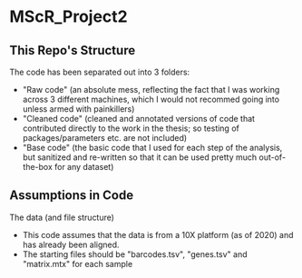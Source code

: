 # MScR_Project2


## This Repo's Structure
The code has been separated out into 3 folders:
- "Raw code" (an absolute mess, reflecting the fact that I was working across 3 different machines, which I would not recommed going into unless armed with painkillers)
- "Cleaned code" (cleaned and annotated versions of code that contributed directly to the work in the thesis; so testing of packages/parameters etc. are not included)
- "Base code" (the basic code that I used for each step of the analysis, but sanitized and re-written so that it can be used pretty much out-of-the-box for any dataset)

## Assumptions in Code 
The data (and file structure)
- This code assumes that the data is from a 10X platform (as of 2020) and has already been aligned. 
- The starting files should be "barcodes.tsv", "genes.tsv" and "matrix.mtx" for each sample

## 


